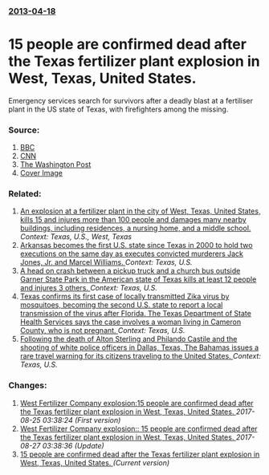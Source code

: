 ### [2013-04-18](/news/2013/04/18/index.md)

# 15 people are confirmed dead after the Texas fertilizer plant explosion in West, Texas, United States. 

Emergency services search for survivors after a deadly blast at a fertiliser plant in the US state of Texas, with firefighters among the missing.


### Source:

1. [BBC](http://www.bbc.co.uk/news/world-us-canada-22204391)
2. [CNN](http://www.cnn.com/2013/04/18/us/texas-explosion)
3. [The Washington Post](http://www.washingtonpost.com/world/national-security/fertilizer-plant-explosion-leaves-more-than-100-wounded-in-central-texas/2013/04/18/14fa7cb2-a7ef-11e2-a8e2-5b98cb59187f_story.html)
3. [Cover Image](http://ichef.bbci.co.uk/news/1024/media/images/67091000/jpg/_67091422_h5gtoon5.jpg)

### Related:

1. [An explosion at a fertilizer plant in the city of West, Texas, United States, kills 15 and injures more than 100 people and damages many nearby buildings, including residences, a nursing home, and a middle school. ](/news/2013/04/17/an-explosion-at-a-fertilizer-plant-in-the-city-of-west-texas-united-states-kills-15-and-injures-more-than-100-people-and-damages-many-nea.md) _Context: Texas, U.S., West, Texas_
2. [Arkansas becomes the first U.S. state since Texas in 2000 to hold two executions on the same day as executes convicted murderers Jack Jones, Jr. and Marcel Williams. ](/news/2017/04/24/arkansas-becomes-the-first-u-s-state-since-texas-in-2000-to-hold-two-executions-on-the-same-day-as-executes-convicted-murderers-jack-jones.md) _Context: Texas, U.S._
3. [A head on crash between a pickup truck and a church bus outside Garner State Park in the American state of Texas kills at least 12 people and injures 3 others. ](/news/2017/03/29/a-head-on-crash-between-a-pickup-truck-and-a-church-bus-outside-garner-state-park-in-the-american-state-of-texas-kills-at-least-12-people-an.md) _Context: Texas, U.S._
4. [Texas confirms its first case of locally transmitted Zika virus by mosquitoes, becoming the second U.S. state to report a local transmission of the virus after Florida. The Texas Department of State Health Services says the case involves a woman living in Cameron County, who is not pregnant. ](/news/2016/11/28/texas-confirms-its-first-case-of-locally-transmitted-zika-virus-by-mosquitoes-becoming-the-second-u-s-state-to-report-a-local-transmission.md) _Context: Texas, U.S._
5. [Following the death of Alton Sterling and Philando Castile and the shooting of white police officers in Dallas, Texas, The Bahamas issues a rare travel warning for its citizens traveling to the United States. ](/news/2016/07/9/following-the-death-of-alton-sterling-and-philando-castile-and-the-shooting-of-white-police-officers-in-dallas-texas-the-bahamas-issues-a.md) _Context: Texas, U.S._

### Changes:

1. [West Fertilizer Company explosion:15 people are confirmed dead after the Texas fertilizer plant explosion in West, Texas, United States. ](/news/2013/04/18/west-fertilizer-company-explosion-p15-people-are-confirmed-dead-after-the-texas-fertilizer-plant-explosion-in-west-texas-united-states.md) _2017-08-25 03:38:24 (First version)_
2. [West Fertilizer Company explosion:: 15 people are confirmed dead after the Texas fertilizer plant explosion in West, Texas, United States. ](/news/2013/04/18/west-fertilizer-company-explosion-15-people-are-confirmed-dead-after-the-texas-fertilizer-plant-explosion-in-west-texas-united-states.md) _2017-08-27 03:38:36 (Update)_
2. [15 people are confirmed dead after the Texas fertilizer plant explosion in West, Texas, United States. ](/news/2013/04/18/15-people-are-confirmed-dead-after-the-texas-fertilizer-plant-explosion-in-west-texas-united-states.md) _(Current version)_
